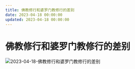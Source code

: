 ```yaml
---
title: 佛教修行和婆罗门教修行的差别
date: 2023-04-18 00:00:00
updated: 2023-04-18 00:00:00
---
```


# 佛教修行和婆罗门教修行的差别

![2023-04-18-佛教修行和婆罗门教修行的差别](assets/2023-04-18-佛教修行和婆罗门教修行的差别.jpeg)

